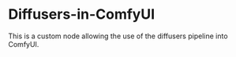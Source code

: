 # Diffusers-in-ComfyUI
This is a custom node allowing the use of the diffusers pipeline into ComfyUI. 
